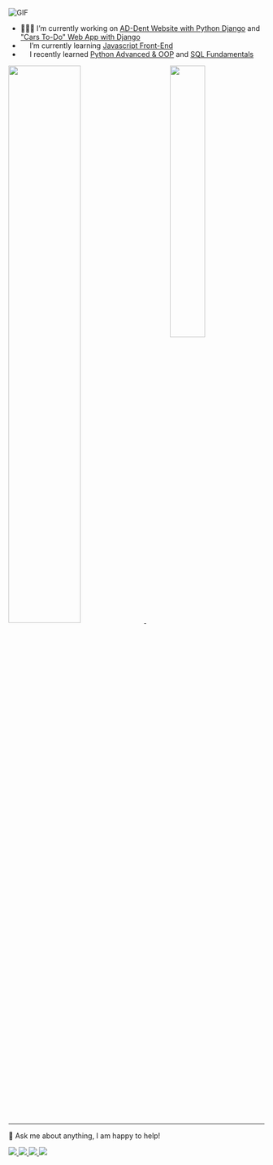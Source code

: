 ![GIF](https://user-images.githubusercontent.com/115580585/216719935-9c1109f2-fcca-4296-9aee-8f968a7af56c.gif)

- 👨🏽‍💻 I’m currently working on [AD-Dent Website with Python Django](https://github.com/DianVK/ad-dent-lab) and ["Cars To-Do" Web App with Django](https://github.com/DianVK/cars_to_do)
- <img src="https://cdn-icons-png.flaticon.com/512/5968/5968292.png" width="14"/> I’m currently learning [Javascript Front-End](https://github.com/DianVK/JS-Front-End)
- <img src="https://www.shareicon.net/data/256x256/2016/07/16/634601_python_512x512.png" width="14"/> I recently learned [Python Advanced & OOP](https://github.com/DianVK/SoftUni_Python_Advanced) and [SQL Fundamentals](https://github.com/DianVK/SQL-Fundamentals)
<p>
  <a href="https://git.io/streak-stats">
    <img width="53%" src="http://github-readme-streak-stats.herokuapp.com?user=dianvk&theme=Javascript-dark&background=000000" />
  </a>
  &nbsp;
  <a href="https://github.com/anuraghazra/github-readme-stats">
    <img width="37%"align="right" src="https://github-readme-stats-sigma-five.vercel.app/api/top-langs/?username=dianvk&langs_count=4&layout=compact&theme=highcontrast" />
  </a>
</p>

---
💬 Ask me about anything, I am happy to help!
<p>
  <a href="https://www.linkedin.com/in/dian-kinanev">
  <img src="https://img.shields.io/badge/linkedin-%230077B5.svg?style=for-the-badge&logo=linkedin&logoColor=white">
  </a>
  <a href="mailto:diankinanev@gmail.com">
  <img src="https://img.shields.io/badge/Gmail-D14836?style=for-the-badge&logo=gmail&logoColor=white">
  </a>
  <a href="https://discordapp.com/users/dianvk#1988">
  <img src="https://img.shields.io/badge/Discord-%235865F2.svg?style=for-the-badge&logo=discord&logoColor=white">
  </a>
  <a href="https://www.facebook.com/dian.velichkovv/">
  <img src="https://img.shields.io/badge/Facebook-%231877F2.svg?style=for-the-badge&logo=Facebook&logoColor=white">
  </a>
</p>
  
